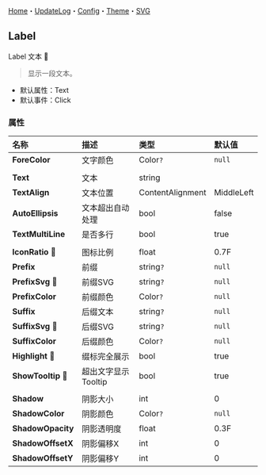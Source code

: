 ﻿[Home](../Home.md)・[UpdateLog](../UpdateLog.md)・[Config](../Config.md)・[Theme](../Theme.md)・[SVG](../SVG.md)

## Label

Label 文本 👚

> 显示一段文本。

- 默认属性：Text
- 默认事件：Click

### 属性

名称 | 描述 | 类型 | 默认值 |
:--|:--|:--|:--|
**ForeColor** | 文字颜色 | Color`?` | `null` |
||||
**Text** | 文本 | string ||
**TextAlign** | 文本位置 | ContentAlignment | MiddleLeft |
**AutoEllipsis** | 文本超出自动处理 | bool | false |
**TextMultiLine** | 是否多行 | bool | true |
||||
**IconRatio** 🔴 | 图标比例 | float | 0.7F |
**Prefix** | 前缀 | string`?` | `null` |
**PrefixSvg** 🔴 | 前缀SVG | string`?` | `null` |
**PrefixColor** | 前缀颜色 | Color`?` | `null` |
**Suffix** | 后缀文本 | string`?` | `null` |
**SuffixSvg** 🔴 | 后缀SVG | string`?` | `null` |
**SuffixColor** | 后缀颜色 | Color`?` | `null` |
**Highlight** 🔴 | 缀标完全展示 | bool | true |
**ShowTooltip** 🔴 | 超出文字显示 Tooltip | bool | true |
||||
**Shadow** | 阴影大小 | int | 0 |
**ShadowColor** | 阴影颜色 | Color`?` | `null` |
**ShadowOpacity** | 阴影透明度 | float | 0.3F |
**ShadowOffsetX** | 阴影偏移X | int | 0 |
**ShadowOffsetY** | 阴影偏移Y | int | 0 |